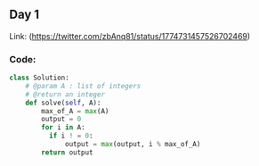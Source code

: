 ## Day 1
Link: (https://twitter.com/zbAnq81/status/1774731457526702469)

### Code:
```python
class Solution:
    # @param A : list of integers
    # @return an integer
    def solve(self, A):
        max_of_A = max(A)
        output = 0
        for i in A:
          if i ! = 0:
              output = max(output, i % max_of_A)
        return output
```
